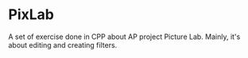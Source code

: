 # PixLab
A set of exercise done in CPP about AP project Picture Lab. Mainly, it's about editing and creating filters.
